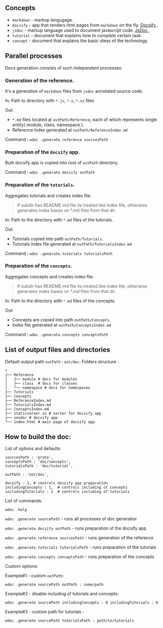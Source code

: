 ## Concepts

- `markdown` - markup langugage.
- `docsify` - app that renders html pages from `markdown` on the fly. [ Docsify ]( https://github.com/docsifyjs/docsify/ ).
- `jsdoc` - markup language used to document javascript code. [ JsDoc ]( http://usejsdoc.org/ ).
- `tutorial` - document that explains how to complete certain task.
- `concept` - document that explains the basic ideas of the technology.

## Parallel processes
Docs generation consists of such independent processes:

### Generation of the reference.
It's a generation of `markdown` files from `jsdoc` annotated source code.

In: Path to directory with `*.js`, `*.s`, `*.ss` files

Out:
- `*.md` files located at `outPath/Reference`, each of which represents single entity( module, class, namespace ).
- Reference index generated at `outPath/ReferenceIndex.md`

Command : `wdoc .generate.reference sourcesPath`

### Preparation of the `docsify` app.

Built docsify app is copied into root of `outPath` directory.

Command : `wdoc .generate.docsify outPath`

### Preparation of the `tutorials`.

Aggregates tutorials and creates index file.

>If subdir has README.md file its treated like index file, otherwise generates index bases on *.md files from that dir.

In: Path to the directory with `*.md` files of the tutorials.

Out:
- Tutorials copied into path `outPath/Tutorials`.
- Tutorials index file generated at `outPath/TutorialsIndex.md`

Command : `wdoc .generate.tutorials tutorialsPath`

### Preparation of the `concepts`.

Aggregates concepts and creates index file.

>If subdir has README.md file its treated like index file, otherwise generates index bases on *.md files from that dir.

In: Path to the directory with `*.md` files of the concepts.

Out:
- Concepts are copied into path `outPath/Concepts`.
- Index file generated at `outPath/ConceptsIndex.md`

Command : `wdoc .generate.concepts conceptsPath`

## List of output files and directories

Default output path `outPath` : `out/doc`.
Folders structure :

```
•
├── Reference
│   ├── module # docs for modules
│   ├── class  # docs for classes
│   └── namespace # docs for namespaces
├── Tutorials
├── Concepts
├── ReferenceIndex.md
├── TutorialsIndex.md
├── ConceptsIndex.md
├── staticserver.ss # server for docsify app
├── vendor # docsify app
└── index.html # main page of docsify app
```

## How to build the doc:

List of options and defaults:

```
sourcesPath : 'proto',
conceptsPath : 'doc/concepts',
tutorialsPath : 'doc/tutorial',

outPath : 'out/doc',

docsify : 1, # controls docsify app preparation
includingConcepts : 1,  # controls including of concepts
includingTutorials : 1  # controls including of tutorials

```

List of commands:

`wdoc .help`

`wdoc .generate sourcePath` - runs all processes of doc generatior

`wdoc .generate.docsify outPath` - runs preparation of the docsify app

`wdoc .generate.reference sourcesPath` - runs generation of the reference

`wdoc .generate.tutorials tutorialsPath` - runs preparation of the tutorials

`wdoc .generate.concepts conceptsPath` - runs preparation of the concepts

Custom options:

Example#1 - custom `outPath`:

`wdoc .generate sourcePath outPath : some/path`

Example#2 - disable including of tutorials and concepts:

`wdoc .generate sourcePath includingConcepts : 0 includingTutorials : 0`

Example#3 - custom path for tutorials :

`wdoc .generate sourcePath tutorialsPath : path/to/tutorials`







